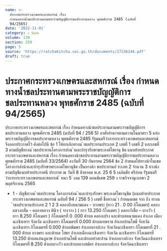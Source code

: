 ```yaml
---
name: >-
  ประกาศกระทรวงเกษตรและสหกรณ์ เรื่อง
  กำหนดทางน้ำชลประทานตามพระราชบัญญัติการชลประทานหลวง พุทธศักราช 2485 (ฉบับที่
  94/2565)
date: '2022-11-01'
category: ง พิเศษ
volume: 139
section: 259
page: 5
source: 'https://ratchakitcha.soc.go.th/documents/17236144.pdf'
draft: true
---
```


# ประกาศกระทรวงเกษตรและสหกรณ์ เรื่อง กำหนดทางน้ำชลประทานตามพระราชบัญญัติการชลประทานหลวง พุทธศักราช 2485 (ฉบับที่ 94/2565)

ประกาศกระทรวงเกษตรและสหกรณ์ เรื่อง ก้าหนดทางน้าชลประทานตามพระราชบัญญัติการชลประทานหลวง พุทธศักราช 2485 (ฉบับที่ 94 / 256 5) อาศัยอ้านาจตามความในมาตรา 5 แห่งพระราชบัญญัติการชลประทานหลวง พุทธศักราช 2485 รัฐมนตรีว่าการกระทรวงเกษตรและสหกรณ์ จึงออกประกาศไว้ ดังต่อไปนี ข้อ 1 ให้ยกเลิกทางน ้าชลประทานประเภท 2 เลขที่ 1 เลขที่ 2 และเลขที่ 3 ตามบัญชีทางน ้าชลประทานโครงการส่งน ้าและบ้ารุงรักษาพระองค์ไชยานุ ชิต แนบท้ายประกาศ กระทรวงเกษตรและสหกรณ์ เรื่อง ก้าหนดทางน้าชลประทานตามพระราชบัญญัติการชลประทานหลวง พุทธศักราช 2485 (ฉบับที่ 33/2564) ลงวันที่ 30 กันยายน 2564 ข้อ 2 ก้าหนดให้ทางน้าในเขตโครงการส่งน้าและบ้ารุงรักษาพระองค์ไชยานุชิต เป็นทางน้า ชลประทานป ระเภท 2 จ้านวน 3 ทางน้า ตามบัญชีแนบท้ายประกาศนี ประกาศ ณ วันที่ 8 สิงหาคม พ.ศ. 25 6 5 เฉลิมชัย ศรีอ่อน รัฐมนตรีว่าการกระทรวงเกษตรและสหกรณ์ ้ หนา 5 ่ เลม 139 ตอนพิเศษ 259 ง ราชกิจจานุเบกษา 2 พฤศจิกายน 2565

- 1 - บัญชีทางน ้าชลประทาน โครงการส่งน ้าและบ้ารุงรักษา พระองค์ไชยานุชิต (แนบท้ายประกาศกระทรวงเกษตรและสหกรณ์ ฉบับที่ 94 / 256 5 ) เลขที่ ชื่อทางน ้า ก้าหนดเขต จาก ถึง ทางน ้าชลประทานประเภท 2 1 2 3 คลองบึงหนามแดง - บางพระ (ยาว 21 . 0 00 กิโลเมตร) คลองแขวงกลั่น - คลองหลวง พินิจ ( จางวาง ) ( ยาว 13.250 กิโลเมตร ) คลองวังขื่อ – บางวัว ( ยาว 8.250 กิโลเมตร ) กิโลเมตรที่ 0 .000 ต้าบล คลองเปรง และต้าบลหนามแดง อ้าเภอ เมืองฉะเชิงเทรา จังหวัด ฉะเชิงเทรา กิโลเมตรที่ 0.000 ต้าบลเทพราช อ้าเภอบ้านโพธิ์ จังหวัดฉะเชิงเทรา กิโลเมตรที่ 0.000 ต้าบลพิมพา อ้าเภอบางปะกง จังหวัดฉะเชิงเทรา กิโลเมตรที่ 21 . 000 ต้าบล บางพระ และต้าบล โสธร อ้าเภอเมืองฉะเชิงเทรา จังหวัด ฉะเชิงเทรา กิโลเมตรที่ 13.250 ต้าบลแสนภูดาษ อ้าเภอบ้านโพธิ์ และต้าบลท่าสะอ้าน อ้าเภอบางปะกง จังหวัดฉะเชิงเทรา กิโลเมตรที่ 8.250 ต้าบลบางวัว และต้าบลบางสมัคร อ้าเภอบางปะกง จังหวัดฉะเชิงเทรา
